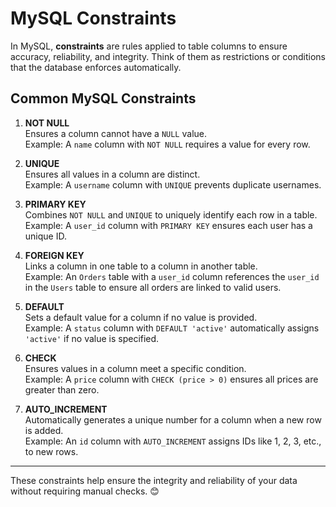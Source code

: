 # MySQL Constraints

In MySQL, **constraints** are rules applied to table columns to ensure accuracy, reliability, and integrity. Think of them as restrictions or conditions that the database enforces automatically.

## Common MySQL Constraints

1. **NOT NULL**  
   Ensures a column cannot have a `NULL` value.  
   Example: A `name` column with `NOT NULL` requires a value for every row.

2. **UNIQUE**  
   Ensures all values in a column are distinct.  
   Example: A `username` column with `UNIQUE` prevents duplicate usernames.

3. **PRIMARY KEY**  
   Combines `NOT NULL` and `UNIQUE` to uniquely identify each row in a table.  
   Example: A `user_id` column with `PRIMARY KEY` ensures each user has a unique ID.

4. **FOREIGN KEY**  
   Links a column in one table to a column in another table.  
   Example: An `Orders` table with a `user_id` column references the `user_id` in the `Users` table to ensure all orders are linked to valid users.

5. **DEFAULT**  
   Sets a default value for a column if no value is provided.  
   Example: A `status` column with `DEFAULT 'active'` automatically assigns `'active'` if no value is specified.

6. **CHECK**  
   Ensures values in a column meet a specific condition.  
   Example: A `price` column with `CHECK (price > 0)` ensures all prices are greater than zero.

7. **AUTO_INCREMENT**  
   Automatically generates a unique number for a column when a new row is added.  
   Example: An `id` column with `AUTO_INCREMENT` assigns IDs like 1, 2, 3, etc., to new rows.

---

These constraints help ensure the integrity and reliability of your data without requiring manual checks. 😊
